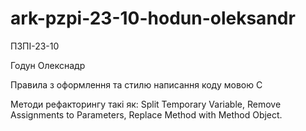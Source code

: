 # ark-pzpi-23-10-hodun-oleksandr

ПЗПІ-23-10

Годун Олекснадр 

Правила з оформлення та стилю написання коду мовою C

Методи рефакторингу такі як: Split Temporary Variable, Remove Assignments to Parameters, Replace Method with Method Object.
